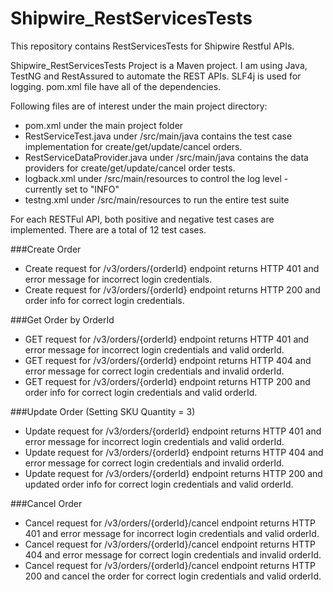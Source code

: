 # Shipwire_RestServicesTests
This repository contains RestServicesTests for Shipwire Restful APIs.

Shipwire_RestServicesTests Project is a Maven project. I am using Java, TestNG and RestAssured to automate the REST APIs. SLF4j is used for logging. pom.xml file have all of the dependencies. 

Following files are of interest under the main project directory:
* pom.xml under the main project folder
* RestServiceTest.java under /src/main/java contains the test case implementation for create/get/update/cancel orders.
* RestServiceDataProvider.java under /src/main/java contains the  data providers for create/get/update/cancel order tests. 
* logback.xml under /src/main/resources to control the log level - currently set to "INFO"
* testng.xml under /src/main/resources to run the entire test suite

For each RESTFul API, both positive and negative test cases are implemented. There are a total of 12 test cases.

###Create Order
* Create request for /v3/orders/{orderId} endpoint returns HTTP 401 and error message for incorrect login credentials.  
* Create request for /v3/orders/{orderId} endpoint returns HTTP 200 and order info for correct login credentials.

###Get Order by OrderId
* GET request for /v3/orders/{orderId} endpoint returns HTTP 401 and error message for incorrect login credentials and valid orderId.
* GET request for /v3/orders/{orderId} endpoint returns HTTP 404 and error message for correct login credentials and invalid orderId.
* GET request for /v3/orders/{orderId} endpoint returns HTTP 200 and order info for correct login credentials and valid orderId.

###Update Order (Setting SKU Quantity = 3)
* Update request for /v3/orders/{orderId} endpoint returns HTTP 401 and error message for incorrect login credentials and valid orderId.
* Update request for /v3/orders/{orderId} endpoint returns HTTP 404 and error message for correct login credentials and invalid orderId.
* Update request for /v3/orders/{orderId} endpoint returns HTTP 200 and updated order info for correct login credentials and valid orderId.

###Cancel Order
* Cancel request for /v3/orders/{orderId}/cancel endpoint returns HTTP 401 and error message for incorrect login credentials and valid orderId.
* Cancel request for /v3/orders/{orderId}/cancel endpoint returns HTTP 404 and error message for correct login credentials and invalid orderId.
* Cancel request for /v3/orders/{orderId}/cancel endpoint returns HTTP 200 and cancel the order for correct login credentials and valid orderId.
